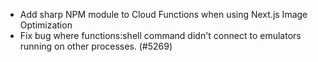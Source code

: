 - Add sharp NPM module to Cloud Functions when using Next.js Image Optimization
- Fix bug where functions:shell command didn't connect to emulators running on other processes. (#5269)